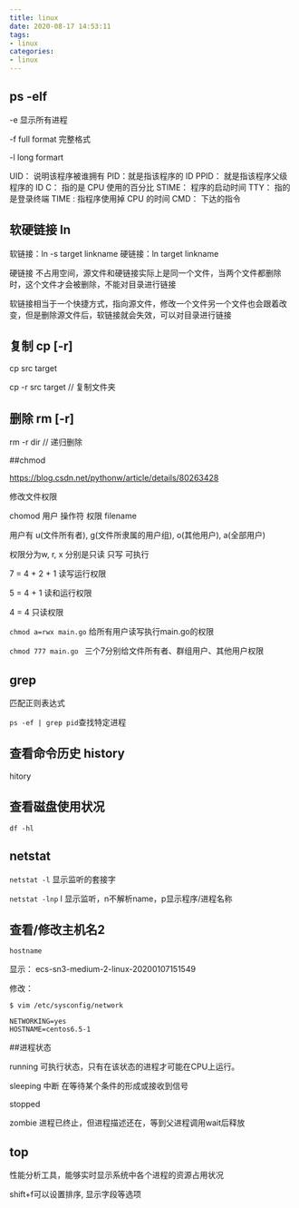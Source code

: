 ```yaml
---
title: linux
date: 2020-08-17 14:53:11
tags:
- linux
categories:
- linux
---
```


## ps -elf

-e 显示所有进程

-f full format 完整格式

-l long formart 



UID： 说明该程序被谁拥有
PID：就是指该程序的 ID
PPID： 就是指该程序父级程序的 ID
C： 指的是 CPU 使用的百分比
STIME： 程序的启动时间
TTY： 指的是登录终端
TIME : 指程序使用掉 CPU 的时间
CMD： 下达的指令



## 软硬链接 ln

软链接：ln -s target linkname
硬链接：ln target linkname

硬链接 不占用空间，源文件和硬链接实际上是同一个文件，当两个文件都删除时，这个文件才会被删除，不能对目录进行链接

软链接相当于一个快捷方式，指向源文件，修改一个文件另一个文件也会跟着改变，但是删除源文件后，软链接就会失效，可以对目录进行链接

## 复制 cp [-r]

cp src target

cp -r src target  // 复制文件夹

## 删除 rm [-r]

rm -r dir // 递归删除

##chmod

https://blog.csdn.net/pythonw/article/details/80263428

修改文件权限

chomod 用户 操作符 权限 filename

用户有 u(文件所有者), g(文件所隶属的用户组), o(其他用户), a(全部用户)

权限分为w, r, x 分别是只读 只写 可执行



7 = 4 + 2 + 1    读写运行权限

5 = 4 + 1       读和运行权限

4 = 4          只读权限



`chmod a=rwx main.go` 给所有用户读写执行main.go的权限

`chmod 777 main.go ` 三个7分别给文件所有者、群组用户、其他用户权限




## grep

匹配正则表达式

`ps -ef | grep pid`查找特定进程



## 查看命令历史 history

hitory



## 查看磁盘使用状况

`df -hl`



## netstat

`netstat -l` 显示监听的套接字

`netstat -lnp` l 显示监听，n不解析name，p显示程序/进程名称

## 查看/修改主机名2

`hostname`

显示： ecs-sn3-medium-2-linux-20200107151549

修改：

```
$ vim /etc/sysconfig/network

NETWORKING=yes
HOSTNAME=centos6.5-1
```

##进程状态

running 可执行状态，只有在该状态的进程才可能在CPU上运行。

sleeping 中断 在等待某个条件的形成或接收到信号

stopped

zombie  进程已终止，但进程描述还在，等到父进程调用wait后释放



## top

性能分析工具，能够实时显示系统中各个进程的资源占用状况

shift+f可以设置排序, 显示字段等选项







